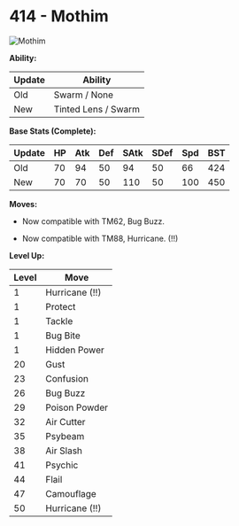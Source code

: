 # 414 - Mothim
![][414]

**Ability:**

Update | Ability
---    | ---
Old    | Swarm / None
New    | Tinted Lens / Swarm

**Base Stats (Complete):**

Update | HP | Atk | Def | SAtk | SDef | Spd | BST
---    | ---| --- | --- | ---  | ---  | --- | ---
Old    | 70 |  94 |  50 |  94  |  50  |  66  |  424
New    | 70 |  70 |  50 |  110  |  50  |  100  |  450

**Moves:**

 - Now compatible with TM62, Bug Buzz.

 - Now compatible with TM88, Hurricane. (!!)

**Level Up:**

Level | Move
---   | ---
  1   | Hurricane (!!)
  1   | Protect
  1   | Tackle
  1   | Bug Bite
  1   | Hidden Power
 20   | Gust
 23   | Confusion
 26   | Bug Buzz
 29   | Poison Powder
 32   | Air Cutter
 35   | Psybeam
 38   | Air Slash
 41   | Psychic
 44   | Flail
 47   | Camouflage
 50   | Hurricane (!!)



[414]: https://raw.githubusercontent.com/PokeAPI/sprites/master/sprites/pokemon/414.png "Mothim"
